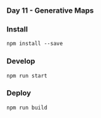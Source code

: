 ### Day 11 - Generative Maps


### Install
`npm install --save`

### Develop
`npm run start`

### Deploy
`npm run build`
